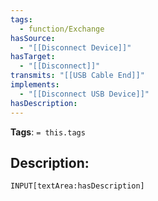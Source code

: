 ```yaml
---
tags:
  - function/Exchange
hasSource:
  - "[[Disconnect Device]]"
hasTarget:
  - "[[Disconnect]]"
transmits: "[[USB Cable End]]"
implements:
  - "[[Disconnect USB Device]]"
hasDescription: 
---
```

**Tags**: `= this.tags`
## Description:
`INPUT[textArea:hasDescription]`
